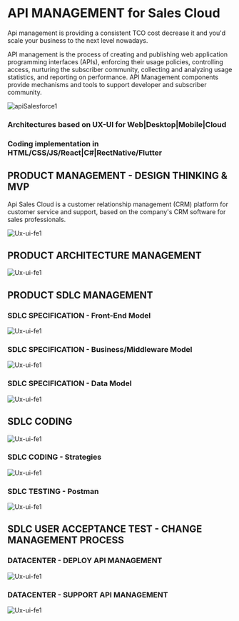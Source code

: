 # API MANAGEMENT for Sales Cloud 

Api management is providing a consistent TCO cost decrease it and you'd scale your business to the next level nowadays. 

API management is the process of creating and publishing web application programming interfaces (APIs), enforcing their usage policies, controlling access, nurturing the subscriber community, collecting and analyzing usage statistics, and reporting on performance. API Management components provide mechanisms and tools to support developer and subscriber community. 

![apiSalesforce1](https://github.com/raazeved/apiSalesCloud/blob/master/Azure_API_Management.png)

### Architectures based on UX-UI for Web|Desktop|Mobile|Cloud
### Coding implementation in   HTML/CSS/JS/React|C#|RectNative/Flutter 

## PRODUCT MANAGEMENT - DESIGN THINKING & MVP 
Api Sales Cloud is a customer relationship management (CRM) platform for customer service and support, based on the company's CRM software for sales professionals.

![Ux-ui-fe1](https://github.com/raazeved/apiSalesCloud/blob/master/PRODUCT_MANAGEMENT_DESIGN_THINKING_MVP.PNG)

## PRODUCT ARCHITECTURE MANAGEMENT 
![Ux-ui-fe1](https://github.com/raazeved/apiSalesCloud/blob/master/API_MANAGEMENT.PNG)

## PRODUCT SDLC MANAGEMENT

### SDLC SPECIFICATION - Front-End Model  
![Ux-ui-fe1](https://github.com/raazeved/apiSalesCloud/blob/master/CONSUMO_API_MANAGEMENT.PNG)

### SDLC SPECIFICATION - Business/Middleware Model   
![Ux-ui-fe1](https://github.com/raazeved/apiSalesCloud/blob/master/API_MANAGEMENT_UML.PNG)

### SDLC SPECIFICATION - Data Model   
![Ux-ui-fe1](https://github.com/raazeved/apiSalesCloud/blob/master/API_MANAGEMENT_PERSISTENCIA.PNG)

##  SDLC CODING
![Ux-ui-fe1](https://github.com/raazeved/apiSalesCloud/blob/master/API_MANAGEMENT_SERVICOS.PNG)

### SDLC CODING  - Strategies   
![Ux-ui-fe1](https://github.com/raazeved/apiSalesCloud/blob/master/API_MANAGEMENT_CODING.PNG)

### SDLC TESTING - Postman    
![Ux-ui-fe1](https://github.com/raazeved/apiSalesCloud/blob/master/API_MANAGEMENT_QUALIDADE.PNG)

##  SDLC USER ACCEPTANCE TEST - CHANGE MANAGEMENT PROCESS 

### DATACENTER - DEPLOY API MANAGEMENT     
![Ux-ui-fe1](https://github.com/raazeved/apiSalesCloud/blob/master/DATACENTER_VIRTUAL_PARA_API_MANAGEMENT.PNG)

### DATACENTER - SUPPORT API MANAGEMENT     
![Ux-ui-fe1](https://github.com/raazeved/apiSalesCloud/blob/master/API_MANAGEMENT_SUPORTE.PNG)




